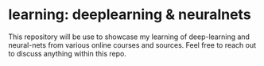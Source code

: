 # learning: deeplearning & neuralnets

This repository will be use to showcase my learning of deep-learning and neural-nets from various online courses and sources. Feel free to reach out to discuss anything within this repo.

